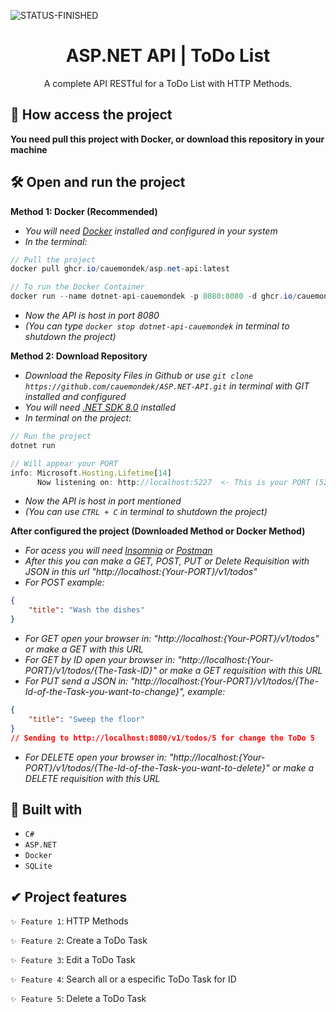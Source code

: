 ![STATUS-FINISHED](https://github.com/cauemondek/movie-website/assets/121320616/26322afa-075d-41b7-b9f1-fec1a11a3e0c)

<h1 align="center">ASP.NET API | ToDo List</h1>
<p align="center">A complete API RESTful for a ToDo List with HTTP Methods.</p>

## 📁 How access the project

**You need pull this project with Docker, or download this repository in your machine**

## 🛠️ Open and run the project

**Method 1: Docker (Recommended)**
- *You will need [Docker](https://www.docker.com/get-started/) installed and configured in your system*
- *In the terminal:*
```cs
// Pull the project
docker pull ghcr.io/cauemondek/asp.net-api:latest

// To run the Docker Container
docker run --name dotnet-api-cauemondek -p 8080:8080 -d ghcr.io/cauemondek/asp.net-api:latest
```
- *Now the API is host in port 8080*
- *(You can type `docker stop dotnet-api-cauemondek` in terminal to shutdown the project)*

**Method 2: Download Repository**

- *Download the Reposity Files in Github or use `git clone https://github.com/cauemondek/ASP.NET-API.git` in terminal with GIT installed and configured*
- *You will need [.NET SDK 8.0](https://dotnet.microsoft.com/pt-br/download/dotnet/8.0) installed*
- *In terminal on the project:*
```js
// Run the project
dotnet run

// Will appear your PORT
info: Microsoft.Hosting.Lifetime[14]
      Now listening on: http://localhost:5227  <- This is your PORT (5227)
```
- *Now the API is host in port mentioned*
- *(You can use `CTRL + C` in terminal to shutdown the project)*

**After configured the project (Downloaded Method or Docker Method)**

- *For acess you will need [Insomnia](https://insomnia.rest/download) or [Postman](https://www.postman.com/)*
- *After this you can make a GET, POST, PUT or Delete Requisition with JSON in this url "http://localhost:{Your-PORT}/v1/todos"*
- *For POST example:*
```json
{
    "title": "Wash the dishes"
}
```
- *For GET open your browser in: "http://localhost:{Your-PORT}/v1/todos" or make a GET  with this URL*
- *For GET by ID open your browser in: "http://localhost:{Your-PORT}/v1/todos/{The-Task-ID}" or make a GET requisition with this URL*
- *For PUT send a JSON in: "http://localhost:{Your-PORT}/v1/todos/{The-Id-of-the-Task-you-want-to-change}", example:*
```json
{
    "title": "Sweep the floor"
}
// Sending to http://localhost:8080/v1/todos/5 for change the ToDo 5
```
- *For DELETE open your browser in: "http://localhost:{Your-PORT}/v1/todos/{The-Id-of-the-Task-you-want-to-delete}" or make a DELETE requisition with this URL*

## 🔨 Built with
- ``C#``
- ``ASP.NET``
- ``Docker``
- ``SQLite``

## ✔ Project features

`✨ Feature 1`: HTTP Methods

`✨ Feature 2`: Create a ToDo Task

`✨ Feature 3`: Edit a ToDo Task

`✨ Feature 4`: Search all or a especific ToDo Task for ID

`✨ Feature 5`: Delete a ToDo Task
